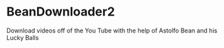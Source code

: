 # BeanDownloader2
Download videos off of the You Tube with the help of Astolfo Bean and his Lucky Balls
